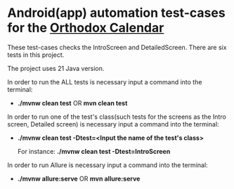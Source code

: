 # Android(app) automation test-cases for the [Orthodox Calendar](https://apkpure.com/ru/%D0%BF%D1%80%D0%B0%D0%B2%D0%BE%D1%81%D0%BB%D0%B0%D0%B2%D0%BD%D1%8B%D0%B9-%D0%BA%D0%B0%D0%BB%D0%B5%D0%BD%D0%B4%D0%B0%D1%80%D1%8C/com.neosphere.ocalendar/download?ysclid=m4tkdpspbq461349632)

These test-cases checks the IntroScreen and DetailedScreen.
There are six tests in this project.

The project uses 21 Java version.

In order to run the ALL tests is necessary input a command into the terminal:
- **./mvnw clean test**  OR **mvn clean test**

In order to run one of the test's class(such tests for the screens as the Intro screen, Detailed screen) is necessary input a command into the terminal:
- **./mvnw clean test -Dtest=<Input the name of the test's class>** 

  For instance: **./mvnw clean test -Dtest=IntroScreen**

In order to run Allure is necessary input a command into the terminal:
- **./mvnw allure:serve** OR **mvn allure:serve**
  


